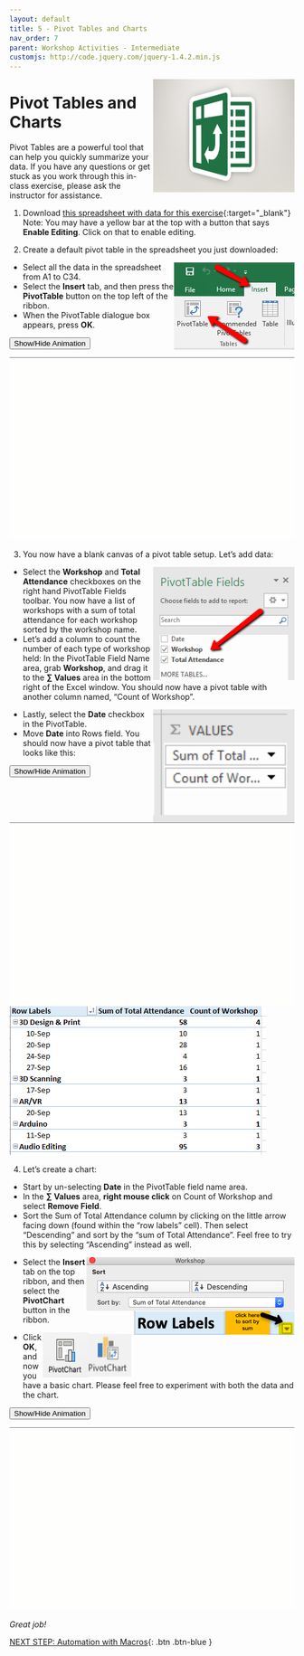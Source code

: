 ```yaml
---
layout: default
title: 5 - Pivot Tables and Charts
nav_order: 7
parent: Workshop Activities - Intermediate
customjs: http://code.jquery.com/jquery-1.4.2.min.js
---
```

<img src="images/excel-pivot-01.png" style="float:right;width:250px;height:200px;"> 

# Pivot Tables and Charts

Pivot Tables are a powerful tool that can help you quickly summarize your data. If you have any questions or get stuck as you work through this in-class exercise, please ask the instructor for assistance. 

1. Download [this spreadsheet with data for this exercise](docs/dsc-pivot-table.xlsx){:target="_blank"} Note: You may have a yellow bar at the top with a button that says **Enable Editing**. Click on that to enable editing.

2. Create a default pivot table in the spreadsheet you just downloaded:

   <img src="images/excel-pivot-02.png" style="float:right;" alt="Insert pivot table icon.">

  - Select all the data in the spreadsheet from A1 to C34.
  - Select the **Insert** tab, and then press the **PivotTable** button on the top left of the ribbon.
  - When the PivotTable dialogue box appears, press **OK**.

   <button onclick="toggle('gif1')">Show/Hide Animation</button>
   <div id="gif1">
   <img src="images/excel-pivot-03.gif" alt="Demonstration of Step 2."> 
   </div>

3. You now have a blank canvas of a pivot table setup. Let’s add data:

<img src="images/excel-pivot-04.png" style="float:right;width:250px;height:200px;" alt="Selecting workshops and total attendance checkboxes."> 

  - Select the **Workshop** and **Total Attendance** checkboxes on the right hand PivotTable Fields toolbar. You now have a list of workshops with a sum of total attendance for each workshop sorted by the workshop name.
  - Let’s add a column to count the number of each type of workshop held: In the PivotTable Field Name area, grab **Workshop**, and drag it to the **∑ Values** area in the bottom right of the Excel window. You should now have a pivot table with another column named, “Count of Workshop”.

  <img src="images/excel-pivot-05.png" style="float:right;width:250px;height:200px;" alt="Sigma Values."> 

  - Lastly, select the **Date** checkbox in the PivotTable. 
  - Move **Date** into Rows field. You should now have a pivot table that looks like this:

   <button onclick="toggle('gif2')">Show/Hide Animation</button>
   <div id="gif2">
   <img src="images/excel-pivot-06.gif" alt="Moving date into the rows field.">
   </div>


<img src="images/excel-pivot-07.png" alt="Visual of the table with data.">

4. Let’s create a chart:

  - Start by un-selecting **Date** in the PivotTable field name area.
  - In the **∑ Values** area, **right mouse click** on Count of Workshop and select **Remove Field**.
  - Sort the Sum of Total Attendance column by clicking on the little arrow facing down (found within the “row labels” cell). Then select “Descending” and sort by the “sum of Total Attendance”. Feel free to try this by selecting “Ascending” instead as well.
  
  <img src="images/excel-pivot-08.png" style="float:right;" alt="Sorting using descending andascending."> 

  <img src="images/excel-pivot-09.png" style="float:right;" alt="Arrow to click to sort.">

  - Select the **Insert** tab on the top ribbon, and then select the **PivotChart** button in the ribbon. 

  <img src="images/excel-pivot-10.png" style="float:right;width:80px;height:80px;"><img src="images/excel-pivot-11.png" style="float:right;width:80px;height:80px;" alt="Pivot chart icons."> 

  - Click **OK**, and now you have a basic chart. Please feel free to experiment with both the data and the chart.<br>

   <button onclick="toggle('gif3')">Show/Hide Animation</button>
   <div id="gif3">
   <img src="images/excel-pivot-12.gif" alt="Demonstration of Step 4.">
   </div>



_Great job!_

<script>  

    function toggle(input) {
        var x = document.getElementById(input);
        if (x.style.display === "none") {
            x.style.display = "block";
        } else {
            x.style.display = "none";
        }
    }
</script>

[NEXT STEP: Automation with Macros](automation-macros.html){: .btn .btn-blue }
